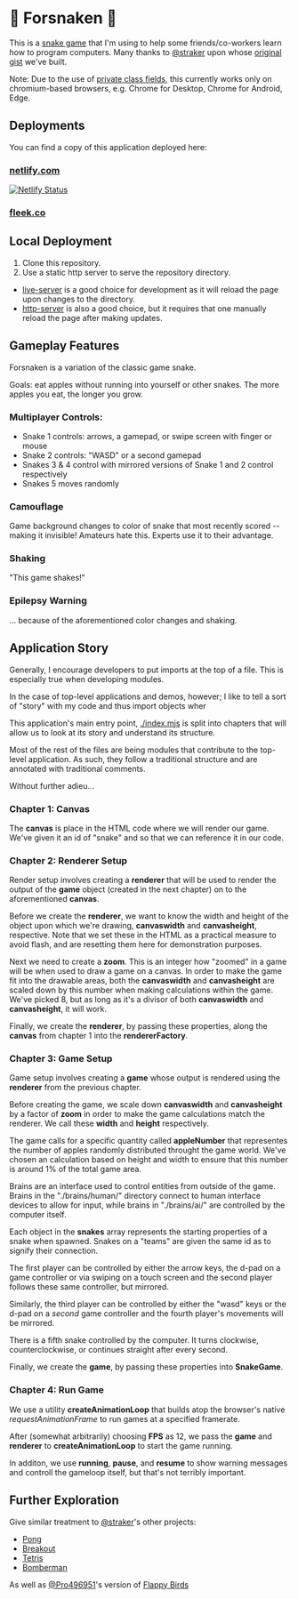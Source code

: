 # 🐍 Forsnaken 🐍

This is a [snake game](https://www.youtube.com/watch?v=Z18vpf0kODo) that I'm using to help some friends/co-workers learn how to program computers. Many thanks to [@straker](https://www.patreon.com/join/straker) upon whose [original gist](https://gist.github.com/straker/ff00b4b49669ad3dec890306d348adc4) we've built.

Note: Due to the use of [private class fields](https://caniuse.com/#feat=mdn-javascript_classes_private_class_fields),
this currently works only on chromium-based browsers, e.g. Chrome for Desktop, Chrome for Android, Edge.

## Deployments

You can find a copy of this application deployed here:

### [netlify.com](https://forsnaken.netlify.com) 
  
[![Netlify Status](https://api.netlify.com/api/v1/badges/55f3fc2c-7517-4398-aa65-fa9272827241/deploy-status)](https://app.netlify.com/sites/forsnaken/deploys)
### [fleek.co](https://shrill-queen-7996.on.fleek.co/)

## Local Deployment

1. Clone this repository.
2. Use a static http server to serve the repository directory.
- [live-server](https://www.npmjs.com/package/live-server) is a good choice for development as it will reload the page upon changes to the directory.
- [http-server](https://www.npmjs.com/package/http-server) is also a good choice, but it requires that one manually reload the page after making updates.

## Gameplay Features

Forsnaken is a variation of the classic game snake.

Goals: eat apples without running into yourself or other snakes. The more apples you eat, the longer you grow.

### Multiplayer Controls:
 - Snake 1 controls: arrows, a gamepad, or swipe screen with finger or mouse
 - Snake 2 controls: "WASD" or a second gamepad
 - Snakes 3 & 4 control with mirrored versions of Snake 1 and 2 control respectively
 - Snakes 5 moves randomly

### Camouflage

 Game background changes to color of snake that most recently scored -- making it invisible!
 Amateurs hate this.
 Experts use it to their advantage.

### Shaking

  "This game shakes!"

### Epilepsy Warning

  ... because of the aforementioned color changes and shaking.

## Application Story

Generally, I encourage developers to put imports at the top of a file. This is especially true when developing modules.

In the case of top-level applications and demos, however; I like to tell a sort of "story" with my code and thus import objects wher

This application's main entry point, [./index.mjs](./index.mjs) is split into chapters that will allow us to look at its story and understand its structure.

Most of the rest of the files are being modules that contribute to the top-level application. As such, they follow a traditional structure and are annotated with traditional comments. 

Without further adieu...

### Chapter 1: Canvas
  
  The **canvas** is place in the HTML code where we will render our game. We've given it an id of "snake" and so that we can reference it in our code. 

### Chapter 2: Renderer Setup

  Render setup involves creating a **renderer** that will be used to render the output of the **game** object (created in the next chapter) on to the aforementioned **canvas**.

  Before we create the **renderer**, we want to know the width and height of the object upon which we're drawing, **canvaswidth** and **canvasheight**, respective. Note that we set these in the HTML as a practical measure to avoid flash, and are resetting them here for demonstration purposes.

  Next we need to create a **zoom**. This is an integer how "zoomed" in a game will be when used to draw a game on a canvas. In order to make the game fit into the drawable areas, both the **canvaswidth** and **canvasheight** are scaled down by this number when making calculations within the game. We've picked 8, but as long as it's a divisor of both **canvaswidth** and **canvasheight**, it will work. 

  Finally, we create the **renderer**, by passing these properties, along the **canvas** from chapter 1 into the **rendererFactory**.

### Chapter 3: Game Setup

  Game setup involves creating a **game** whose output is rendered using the **renderer** from the previous chapter.

  Before creating the game, we scale down **canvaswidth** and **canvasheight** by a factor of **zoom** in order to make the game calculations match the renderer.
  We call these  **width** and **height** respectively.

  The game calls for a specific quantity called **appleNumber** that representes the number of apples randomly distributed throught the game world. We've chosen an  calculation based on height and width to ensure that this number is around 1% of the total game area.

  Brains are an interface used to control entities from outside of the game. Brains in the "./brains/human/" directory connect to human interface devices to allow for input, while brains in "./brains/ai/" are controlled by the computer itself.

  Each object in the **snakes** array represents the starting properties of a snake when spawned. Snakes on a "teams" are given the same id as to signify their connection. 
  
  The first player can be controlled by either the arrow keys, the d-pad on a game controller or via swiping on a touch screen and the second player follows these same controller, but mirrored. 

  Similarly, the third player can be controlled by either the "wasd" keys or the d-pad on a _second_ game controller and the fourth player's movements will be mirrored.

  There is a fifth snake controlled by the computer. It turns clockwise, counterclockwise, or continues straight after every second.

  Finally, we create the **game**, by passing these properties into **SnakeGame**.

### Chapter 4: Run Game

  We use a utility **createAnimationLoop** that builds atop the browser's native *requestAnimationFrame* to run games at a specified framerate.

  After (somewhat arbitrarily) choosing **FPS** as 12,
  we pass the **game** and **renderer** to **createAnimationLoop** to start the game running.

  In additon, we use **running**, **pause**, and **resume** to show warning messages and controll the gameloop itself, but that's not terribly important.

## Further Exploration

Give similar treatment to [@straker](https://gist.github.com/straker)'s other projects:

- [Pong](https://gist.github.com/straker/81b59eecf70da93af396f963596dfdc5)
- [Breakout](https://gist.github.com/straker/98a2aed6a7686d26c04810f08bfaf66b)
- [Tetris](https://gist.github.com/straker/3c98304f8a6a9174efd8292800891ea1)
- [Bomberman](https://gist.github.com/straker/769fb461e066147ea16ac2cb9463beae)

As well as [@Pro496951](https://gist.github.com/Pro496951)'s version of [Flappy Birds](https://gist.github.com/Pro496951/a7537d2f313fbc6ebad1f74b83f84244)
